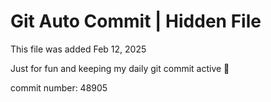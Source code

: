 # Git Auto Commit | Hidden File

This file was added Feb 12, 2025

Just for fun and keeping my daily git commit active 🤪

commit number: 48905
